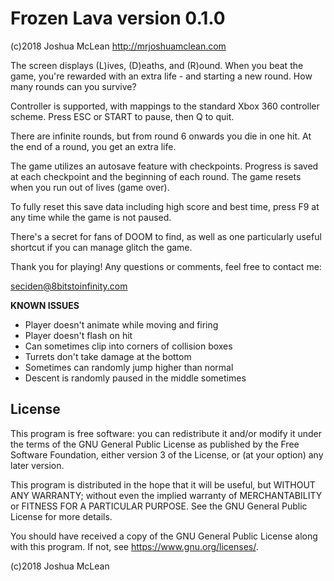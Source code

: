 # Frozen Lava version 0.1.0
(c)2018 Joshua McLean
http://mrjoshuamclean.com

The screen displays (L)ives, (D)eaths, and (R)ound. When you beat the game,
you're rewarded with an extra life - and starting a new round. How many rounds
can you survive?

Controller is supported, with mappings to the standard Xbox 360 controller
scheme. Press ESC or START to pause, then Q to quit.

There are infinite rounds, but from round 6 onwards you die in one hit. At the
end of a round, you get an extra life.

The game utilizes an autosave feature with checkpoints. Progress is saved at
each checkpoint and the beginning of each round. The game resets when you run
out of lives (game over).

To fully reset this save data including high score and best time, press F9 at
any time while the game is not paused.

There's a secret for fans of DOOM to find, as well as one particularly useful
shortcut if you can manage glitch the game.

Thank you for playing! Any questions or comments, feel free to contact me:

<seciden@8bitstoinfinity.com>

**KNOWN ISSUES**

- Player doesn't animate while moving and firing
- Player doesn't flash on hit
- Can sometimes clip into corners of collision boxes
- Turrets don't take damage at the bottom
- Sometimes can randomly jump higher than normal
- Descent is randomly paused in the middle sometimes

## License

This program is free software: you can redistribute it and/or modify
it under the terms of the GNU General Public License as published by
the Free Software Foundation, either version 3 of the License, or
(at your option) any later version.

This program is distributed in the hope that it will be useful,
but WITHOUT ANY WARRANTY; without even the implied warranty of
MERCHANTABILITY or FITNESS FOR A PARTICULAR PURPOSE. See the
GNU General Public License for more details.

You should have received a copy of the GNU General Public License
along with this program. If not, see <https://www.gnu.org/licenses/>.

(c)2018 Joshua McLean
